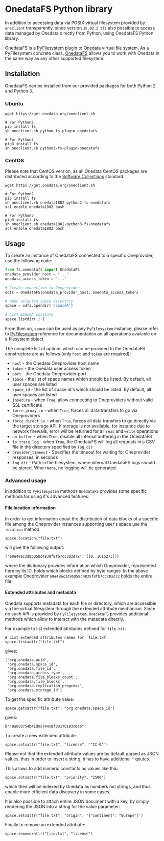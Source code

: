 # OnedataFS Python library

<!-- toc -->

In addition to accessing data via POSIX virtual filesystem provided by `oneclient`
transparently, since version `18.02.2` it is also possible to access data managed
by Onedata directly from Python, using OnedataFS Python library.

OnedataFS is a [PyFilesystem](https://www.pyfilesystem.org/) plugin to
[Onedata](https://onedata.org) virtual file system.
As a PyFilesystem concrete class, [OnedataFS](https://github.com/onedata/fs-onedatafs/)
allows you to work with Onedata in the same way as any other supported filesystem.


## Installation
OnedataFS can be installed from our provided packages for both Python 2 and Python 3.

### Ubuntu

```
wget https://get.onedata.org/oneclient.sh

# For Python2
pip install fs
sh oneclient.sh python-fs-plugin-onedatafs

# For Python3
pip3 install fs
sh oneclient.sh python3-fs-plugin-onedatafs
```

### CentOS

Please note that CentOS version, as all Onedata CentOS packages are distributed
according to the [Software Collections](https://www.softwarecollections.org/en/) standard.

```
wget https://get.onedata.org/oneclient.sh

# For Python2
pip install fs
sh oneclient.sh onedata1802-python2-fs-onedatafs
scl enable onedata1802 bash

# For Python3
pip3 install fs
sh oneclient.sh onedata1802-python3-fs-onedatafs
scl enable onedata1802 bash
```


## Usage

To create an instance of OnedataFS connected to a specific Oneprovider, use
the following code:

```python
from fs.onedatafs import OnedataFS
onedata_provider_host = "..."
onedata_access_token = "..."

# Create connection to Oneprovider
odfs = OnedataFS(onedata_provider_host, onedata_access_token)

# Open selected space directory
space = odfs.opendir('/SpaceA')

# List SpaceA contents
space.listdir('/')
```
From then on, `space` can be used as any `PyFilesystem` instance, please refer
to [PyFilesystem](https://docs.pyfilesystem.org/en/latest/interface.html)
reference for documentation on all operations available
on a filesystem object.

The complete list of options which can be provided to the OnedataFS constructore
are as follows (only `host` and `token` are required):

* `host` - the Onedata Oneprovider host name
* `token` - the Onedata user access token
* `port` - the Onedata Oneprovider port
* `space` - the list of space names which should be listed. By default, all user spaces are listed
* `space_id` - the list of space id's which should be listed. By default, all user spaces are listed
* `insecure` - when `True`, allow connecting to Oneproviders without valid SSL certificate
* `force_proxy_io` - when `True`, forces all data transfers to go via Oneproviders
* `force_direct_io` - when `True`, forces all data transfers to go directly via the target storage API. If storage is not available, for instance due to network firewalls, error will be returned for all `read` and `write` operations
* `no_buffer` - when `True`, disable all internal buffering in the OnedataFS
* `io_trace_log` - when `True`, the OnedataFS will log all requests in a CSV file in the directory specified by `log_dir`
* `provider_timeout` - Specifies the timeout for waiting for Oneprovider responses, in seconds
* `log_dir` - Path in the filesystem, where internal OnedataFS logs should be stored. When `None`, no logging will be generated


### Advanced usage

In addition to `PyFilesystem` methods `OnedataFS` provides some specific methods
for using it's advanced features.

#### File location information

In order to get information about the distribution of data blocks of a specific
file among the Oneprovider instances supporting user's space use the `location` method:

```
space.location("file.txt")
```

will give the following output:

```
{'e0e49ac3d9b058c4839f8fb7ccc02d72': [[0, 1615273]]}
```

where the dictionary provides information which Oneprovider, represented here by its ID,
holds which blocks defined by byte ranges. In the above example Oneprovider 
`e0e49ac3d9b058c4839f8fb7ccc02d72` holds the entire file.

#### Extended attributes and metadata

Onedata supports metadata for each file or directory, which are accessible via the 
virtual filesystem through the extended attribute mechanism. Since no such API is 
provided by `PyFilesystem`, `OnedataFS` provides additional methods which allow to 
interact with the metadata directly.

For example to list extended attributes defined for `file.txt`:
```
# List extended attributes names for `file.txt`
space.listxattr("file.txt")
```

gives:

```
['org.onedata.uuid',
 'org.onedata.space_id',
 'org.onedata.file_id',
 'org.onedata.access_type',
 'org.onedata.file_blocks_count',
 'org.onedata.file_blocks',
 'org.onedata.replication_progress',
 'org.onedata.storage_id']
```

To get the specific attribute value:
```
space.getxattr("file.txt", "org.onedata.space_id")
```

gives:

```
b'"8a803754b41d9d744c8f03170193c0ab"'
```

To create a new extended attribute:
```
space.setxattr("file.txt", "license", '"CC-0"') 
```
Please not that the extended attribute values are by default parsed as JSON values,
thus in order to insert a string, it has to have additional `"` qoutes.

This allows to add numeric constants as values like this:

```
space.setxattr("file.txt", "priority", "2500") 
```

which then will be indexed by Onedata as numbers not strings, and thus enable
more efficient data discovery in some cases.

It is also possible to attach entire JSON document with a key, by simply rendering
the JSON into a string for the value parameter:

```
space.setxattr("file.txt", "origin", '{"continent": "Europe"}') 
```

Finally to remove an extended attribute:

```
space.removexattr("file.txt", "license") 
```
